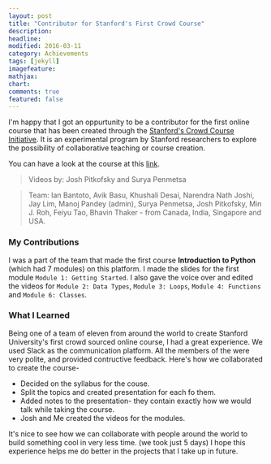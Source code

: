 ```yaml
---
layout: post
title: "Contributor for Stanford's First Crowd Course"
description: 
headline: 
modified: 2016-03-11
category: Achievements
tags: [jekyll]
imagefeature: 
mathjax: 
chart: 
comments: true
featured: false
---
```


I'm happy that I got an oppurtunity to be a contributor for the first online course that has been created through the [Stanford's Crowd Course Initiative](http://crowdcourse.stanford.edu/index.html). It is an experimental program by Stanford researchers to explore the possibility of collaborative teaching or course creation.

You can have a look at the course at this [link](crowdcourse.stanford.edu/courses.html).

> Videos by: Josh Pitkofsky and Surya Penmetsa

> Team: Ian Bantoto, Avik Basu, Khushali Desai, Narendra Nath Joshi, Jay Lim, Manoj Pandey (admin), Surya Penmetsa, Josh Pitkofsky, Min J. Roh, Feiyu Tao, Bhavin Thaker - from Canada, India, Singapore and USA.

### My Contributions

I was a part of the team that made the first course **Introduction to Python** (which had 7 modules) on this platform. I made the slides for the first module `Module 1: Getting Started`. I also gave the voice over and edited the videos for `Module 2: Data Types`, `Module 3: Loops`, `Module 4: Functions` and `Module 6: Classes`.

### What I Learned

Being one of a team of eleven from around the world to create Stanford University's first crowd sourced online course, I had a great experience. We used Slack as the communication platform. All the members of the were very polite, and provided contructive feedback. Here's how we collaborated to create the course-

* Decided on the syllabus for the couse.
* Split the topics and created presentation for each fo them.
* Added notes to the presentation- they contain exactly how we would talk while taking the course.
* Josh and Me created the videos for the modules.

It's nice to see how we can collaborate with people around the world to build something cool in very less time. (we took just 5 days) I hope this experience helps me do better in the projects that I take up in future.
